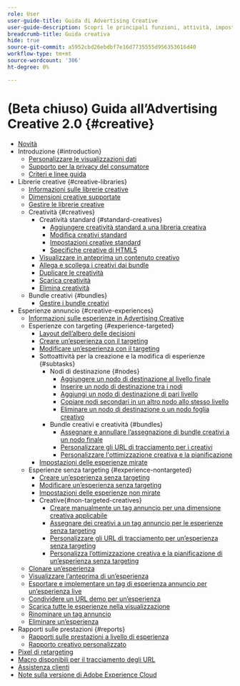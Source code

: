 ```yaml
---
role: User
user-guide-title: Guida di Advertising Creative
user-guide-description: Scopri le principali funzioni, attività, impostazioni e altre risorse necessarie per utilizzare Advertising Creative.
breadcrumb-title: Guida creativa
hide: true
source-git-commit: a5952cbd26ebdbf7e16d7735555d956353616d40
workflow-type: tm+mt
source-wordcount: '306'
ht-degree: 0%

---
```



# (Beta chiuso) Guida all’Advertising Creative 2.0 {#creative}

+ [Novità](/help/creative/home.md)
+ Introduzione {#introduction}
   + [Personalizzare le visualizzazioni dati](/help/creative/introduction/customize-data-views.md)
   + [Supporto per la privacy del consumatore](https://experienceleague.adobe.com/docs/advertising/privacy/home.html)<!-- This is a duplicate link to this file, so using an absolute link here instead of a relative link. Github doesn't allow duplicate links via relative links. -->
   + [Criteri e linee guida](https://experienceleague.adobe.com/docs/advertising/privacy/home.html)<!-- This is a duplicate link to this file, so using an absolute link here instead of a relative link. Github doesn't allow duplicate links via relative links. -->
+ Librerie creative {#creative-libraries}
   + [Informazioni sulle librerie creative](/help/creative/creative-libraries/creative-libraries-about.md)
   + [Dimensioni creative supportate](/help/creative/creative-libraries/creative-sizes.md)
   + [Gestire le librerie creative](/help/creative/creative-libraries/creative-library-manage.md)
   + Creatività {#creatives}
      + Creatività standard {#standard-creatives}
         + [Aggiungere creatività standard a una libreria creativa](/help/creative/creative-libraries/creative-add-standard.md)
         + [Modifica creativi standard](/help/creative/creative-libraries/creative-edit-standard.md)
         + [Impostazioni creative standard](/help/creative/creative-libraries/creative-settings-standard.md)
         + [Specifiche creative di HTML5](/help/creative/creative-libraries/html5-creative-specification.md)
      + [Visualizzare in anteprima un contenuto creativo](/help/creative/creative-libraries/creative-preview.md)
      + [Allega e scollega i creativi dai bundle](/help/creative/creative-libraries/creative-attach-detach-bundles.md)
      + [Duplicare le creatività](/help/creative/creative-libraries/creative-duplicate.md)
      + [Scarica creatività](/help/creative/creative-libraries/creative-download.md)
      + [Elimina creatività](/help/creative/creative-libraries/creative-delete.md)
   + Bundle creativi {#bundles}
      + [Gestire i bundle creativi](/help/creative/creative-libraries/bundle-manage.md)
+ Esperienze annuncio {#creative-experiences}
   + [Informazioni sulle esperienze in Advertising Creative](/help/creative/experiences/experience-about.md)
   + Esperienze con targeting {#experience-targeted}
      + [Layout dell’albero delle decisioni](/help/creative/experiences/experience-decision-tree.md)
      + [Creare un’esperienza con il targeting](/help/creative/experiences/experience-create-targeting.md)
      + [Modificare un’esperienza con il targeting](/help/creative/experiences/experience-edit-targeting.md)
      + Sottoattività per la creazione e la modifica di esperienze {#subtasks}
         + Nodi di destinazione {#nodes}
            + [Aggiungere un nodo di destinazione al livello finale](/help/creative/experiences/experience-target-node-add-final.md)
            + [Inserire un nodo di destinazione tra i nodi](/help/creative/experiences/experience-target-node-add-inner.md)
            + [Aggiungi un nodo di destinazione di pari livello](/help/creative/experiences/experience-target-node-add-sibling.md)
            + [Copiare nodi secondari in un altro nodo allo stesso livello](/help/creative/experiences/experience-target-node-copy.md)
            + [Eliminare un nodo di destinazione o un nodo foglia creativo](/help/creative/experiences/experience-target-node-delete.md)
         + Bundle creativi e creatività {#bundles}
            + [Assegnare e annullare l’assegnazione di bundle creativi a un nodo finale](/help/creative/experiences/experience-assign-creative-bundles.md)
            + [Personalizzare gli URL di tracciamento per i creativi](/help/creative/experiences/experience-tracking-urls-targeting.md)
            + [Personalizzare l&#39;ottimizzazione creativa e la pianificazione](/help/creative/experiences/experience-optimization-scheduling-targeting.md)
      + [Impostazioni delle esperienze mirate](/help/creative/experiences/experience-settings-targeting.md)
   + Esperienze senza targeting {#experience-nontargeted}
      + [Creare un’esperienza senza targeting](/help/creative/experiences/experience-create-no-targeting.md)
      + [Modificare un’esperienza senza targeting](/help/creative/experiences/experience-edit-no-targeting.md)
      + [Impostazioni delle esperienze non mirate](/help/creative/experiences/experience-settings-no-targeting.md)
      + Creative{#non-targeted-creatives}
         + [Creare manualmente un tag annuncio per una dimensione creativa applicabile](/help/creative/experiences/experience-tag-create-manually.md)
         + [Assegnare dei creativi a un tag annuncio per le esperienze senza targeting](/help/creative/experiences/experience-tag-assign-creatives.md)
         + [Personalizzare gli URL di tracciamento per un’esperienza senza targeting](/help/creative/experiences/experience-tracking-urls-no-targeting.md)
         + [Personalizza l’ottimizzazione creativa e la pianificazione di un’esperienza senza targeting](/help/creative/experiences/experience-optimization-scheduling-no-targeting.md)
   + [Clonare un’esperienza](/help/creative/experiences/experience-clone.md)
   + [Visualizzare l’anteprima di un’esperienza](/help/creative/experiences/experience-preview.md)
   + [Esportare e implementare un tag di esperienza annuncio per un’esperienza live](/help/creative/experiences/experience-tag-export.md)
   + [Condividere un URL demo per un’esperienza](/help/creative/experiences/experience-share-demo-url.md)
   + [Scarica tutte le esperienze nella visualizzazione](/help/creative/experiences/experience-download-view.md)
   + [Rinominare un tag annuncio](/help/creative/experiences/experience-tag-rename.md)
   + [Eliminare un’esperienza](/help/creative/experiences/experience-delete.md)
+ Rapporti sulle prestazioni {#reports}
   + [Rapporti sulle prestazioni a livello di esperienza](/help/creative/experiences/experience-performance-details.md)
   + [Rapporto creativo personalizzato](/help/creative/report-custom-creative.md)
+ [Pixel di retargeting](/help/creative/pixels/retargeting-pixel-manage.md)
+ [Macro disponibili per il tracciamento degli URL](/help/creative/creative-macros.md)
+ [Assistenza clienti](https://experienceleague.adobe.com/home?support-tab=home#support)
+ [Note sulla versione di Adobe Experience Cloud](https://experienceleague.adobe.com/docs/release-notes/experience-cloud/current.html)
